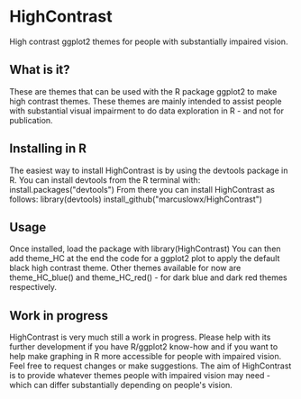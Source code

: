 # HighContrast
High contrast ggplot2 themes for people with substantially impaired vision.

## What is it?
These are themes that can be used with the R package ggplot2 to make high contrast themes. These themes are mainly intended to assist people with substantial visual impairment to do data exploration in R - and not for publication.

## Installing in R
The easiest way to install HighContrast is by using the devtools package in R. You can install devtools from the R terminal with: install.packages("devtools")
From there you can install HighContrast as follows:
library(devtools)
install_github("marcuslowx/HighContrast")

## Usage
Once installed, load the package with library(HighContrast)
You can then add theme_HC at the end the code for a ggplot2 plot to apply the default black high contrast theme. Other themes available for now are theme_HC_blue() and theme_HC_red() - for dark blue and dark red themes respectively.

## Work in progress
HighContrast is very much still a work in progress. Please help with its further development if you have R/ggplot2 know-how and if you want to help make graphing in R more accessible for people with impaired vision. Feel free to request changes or make suggestions. The aim of HighContrast is to provide whatever themes people with impaired vision may need - which can differ substantially depending on people's vision.